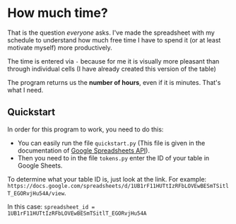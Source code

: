 # How much time?
That is the question *everyone* asks. I've made the spreadsheet with my schedule to understand how much free time I have to spend it (or at least motivate myself) more productively.

The time is entered via ` - ` because for me it is visually more pleasant than through individual cells (I have already created this version of the table)

The program returns us the **number of hours**, even if it is minutes. That's what I need.

## Quickstart
In order for this program to work, you need to do this: 
- You can easily run the file `quickstart.py` (This file is given in the documentation of [Google Spreadsheets API](https://developers.google.com/sheets/api/quickstart/python)). 
- Then you need to in the file `tokens.py` enter the ID of your table in Google Sheets. 

To determine what your table ID is, just look at the link. For example: `https://docs.google.com/spreadsheets/d/1UB1rF11HUTtIzRFbLOVEwBESmTSitlT_EGORvjHu54A/view`. 

In this case: `spreadsheet_id = 1UB1rF11HUTtIzRFbLOVEwBESmTSitlT_EGORvjHu54A`

